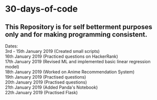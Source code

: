 # 30-days-of-code
## This Repository is for self betterment purposes only and for making programming consistent.

Dates:<br>
3rd - 15th January 2019 (Created small scripts)<br>
16th January 2019 (Practiced questions on HackerRank)<br>
17th January 2019 (Revised ML and implemented basic linear regression model)<br>
18th January 2019 (Worked on Anime Recommendation System)<br>
19th January 2019 (Practised questions)<br>
20th January 2019 (Practised questions)<br>
21th January 2019 (Added Panda's Notebook)<br>
22th January 2019 (Practised Flask)
